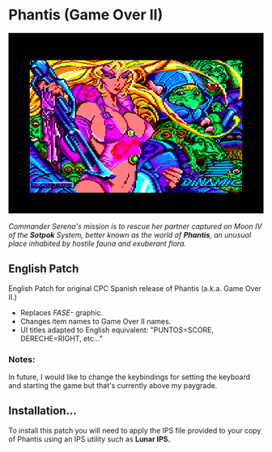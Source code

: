 # Phantis (Game Over II)

![Title](https://github.com/DieSkaarj/PhantisEnglishPatch/blob/main/PhantisTitle.png)

*Commander Serena's mission is to rescue her partner captured on Moon IV of the **Sotpok** System, better known as the world of **Phantis**, an unusual place inhabited by hostile fauna and exuberant flora.*

## English Patch
English Patch for original CPC Spanish release of Phantis (a.k.a. Game Over II.)


- Replaces *FASE-* graphic.
- Changes item names to Game Over II names.
- UI titles adapted to English equivalent: "PUNTOS=SCORE, DERECHE=RIGHT, etc..."

### Notes:

In future, I would like to change the keybindings for setting the keyboard and starting the game but that's currently above my paygrade.

## Installation...

To install this patch you will need to apply the IPS file provided to your copy of Phantis using an IPS utility such as **Lunar IPS.**
